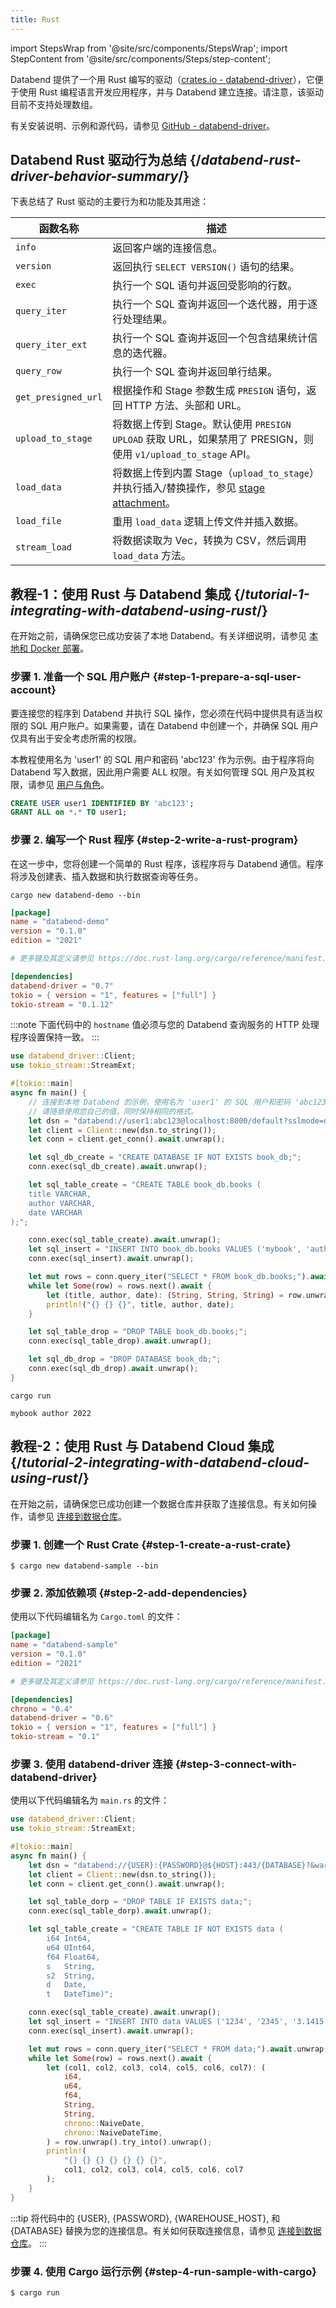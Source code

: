 ```yaml
---
title: Rust
---
```


import StepsWrap from '@site/src/components/StepsWrap';
import StepContent from '@site/src/components/Steps/step-content';

Databend 提供了一个用 Rust 编写的驱动（[crates.io - databend-driver](https://crates.io/crates/databend-driver)），它便于使用 Rust 编程语言开发应用程序，并与 Databend 建立连接。请注意，该驱动目前不支持处理数组。

有关安装说明、示例和源代码，请参见 [GitHub - databend-driver](https://github.com/datafuselabs/BendSQL/tree/main/driver)。

## Databend Rust 驱动行为总结 {/*databend-rust-driver-behavior-summary*/}

下表总结了 Rust 驱动的主要行为和功能及其用途：

| 函数名称             | 描述                                                                                                                       |
| ------------------- | -------------------------------------------------------------------------------------------------------------------------- |
| `info`              | 返回客户端的连接信息。                                                                                                      |
| `version`           | 返回执行 `SELECT VERSION()` 语句的结果。                                                                                   |
| `exec`              | 执行一个 SQL 语句并返回受影响的行数。                                                                                     |
| `query_iter`        | 执行一个 SQL 查询并返回一个迭代器，用于逐行处理结果。                                                                      |
| `query_iter_ext`    | 执行一个 SQL 查询并返回一个包含结果统计信息的迭代器。                                                                      |
| `query_row`         | 执行一个 SQL 查询并返回单行结果。                                                                                          |
| `get_presigned_url` | 根据操作和 Stage 参数生成 `PRESIGN` 语句，返回 HTTP 方法、头部和 URL。                                                     |
| `upload_to_stage`   | 将数据上传到 Stage。默认使用 `PRESIGN UPLOAD` 获取 URL，如果禁用了 PRESIGN，则使用 `v1/upload_to_stage` API。             |
| `load_data`         | 将数据上传到内置 Stage（`upload_to_stage`）并执行插入/替换操作，参见 [stage attachment](/developer/apis/http#stage-attachment)。 |
| `load_file`         | 重用 `load_data` 逻辑上传文件并插入数据。                                                                                  |
| `stream_load`       | 将数据读取为 Vec，转换为 CSV，然后调用 `load_data` 方法。                                                                  |

## 教程-1：使用 Rust 与 Databend 集成 {/*tutorial-1-integrating-with-databend-using-rust*/}

在开始之前，请确保您已成功安装了本地 Databend。有关详细说明，请参见 [本地和 Docker 部署](/guides/deploy/deploying-local)。

### 步骤 1. 准备一个 SQL 用户账户 {#step-1-prepare-a-sql-user-account}

要连接您的程序到 Databend 并执行 SQL 操作，您必须在代码中提供具有适当权限的 SQL 用户账户。如果需要，请在 Databend 中创建一个，并确保 SQL 用户仅具有出于安全考虑所需的权限。

本教程使用名为 'user1' 的 SQL 用户和密码 'abc123' 作为示例。由于程序将向 Databend 写入数据，因此用户需要 ALL 权限。有关如何管理 SQL 用户及其权限，请参见 [用户与角色](/sql/sql-commands/ddl/user/)。

```sql
CREATE USER user1 IDENTIFIED BY 'abc123';
GRANT ALL on *.* TO user1;
```

### 步骤 2. 编写一个 Rust 程序 {#step-2-write-a-rust-program}

在这一步中，您将创建一个简单的 Rust 程序，该程序将与 Databend 通信。程序将涉及创建表、插入数据和执行数据查询等任务。

<StepsWrap>

<StepContent number="1" title="创建一个新项目">

```shell
cargo new databend-demo --bin
```

```toml title='Cargo.toml'
[package]
name = "databend-demo"
version = "0.1.0"
edition = "2021"

# 更多键及其定义请参见 https://doc.rust-lang.org/cargo/reference/manifest.html

[dependencies]
databend-driver = "0.7"
tokio = { version = "1", features = ["full"] }
tokio-stream = "0.1.12"
```

</StepContent>

<StepContent number="2" title="将以下代码复制并粘贴到 main.rs 文件中">

:::note
下面代码中的 `hostname` 值必须与您的 Databend 查询服务的 HTTP 处理程序设置保持一致。
:::

```rust title='main.rs'
use databend_driver::Client;
use tokio_stream::StreamExt;

#[tokio::main]
async fn main() {
    // 连接到本地 Databend 的示例，使用名为 'user1' 的 SQL 用户和密码 'abc123'。
    // 请随意使用您自己的值，同时保持相同的格式。
    let dsn = "databend://user1:abc123@localhost:8000/default?sslmode=disable";
    let client = Client::new(dsn.to_string());
    let conn = client.get_conn().await.unwrap();

    let sql_db_create = "CREATE DATABASE IF NOT EXISTS book_db;";
    conn.exec(sql_db_create).await.unwrap();

    let sql_table_create = "CREATE TABLE book_db.books (
    title VARCHAR,
    author VARCHAR,
    date VARCHAR
);";

    conn.exec(sql_table_create).await.unwrap();
    let sql_insert = "INSERT INTO book_db.books VALUES ('mybook', 'author', '2022');";
    conn.exec(sql_insert).await.unwrap();

    let mut rows = conn.query_iter("SELECT * FROM book_db.books;").await.unwrap();
    while let Some(row) = rows.next().await {
        let (title, author, date): (String, String, String) = row.unwrap().try_into().unwrap();
        println!("{} {} {}", title, author, date);
    }

    let sql_table_drop = "DROP TABLE book_db.books;";
    conn.exec(sql_table_drop).await.unwrap();

    let sql_db_drop = "DROP DATABASE book_db;";
    conn.exec(sql_db_drop).await.unwrap();
}
```

</StepContent>

<StepContent number="3" title="运行程序。">

```shell
cargo run
```

```text title='输出'
mybook author 2022
```

</StepContent>

</StepsWrap>

## 教程-2：使用 Rust 与 Databend Cloud 集成 {/*tutorial-2-integrating-with-databend-cloud-using-rust*/}

在开始之前，请确保您已成功创建一个数据仓库并获取了连接信息。有关如何操作，请参见 [连接到数据仓库](/guides/cloud/using-databend-cloud/warehouses#connecting)。

### 步骤 1. 创建一个 Rust Crate {#step-1-create-a-rust-crate}

```shell
$ cargo new databend-sample --bin
```

### 步骤 2. 添加依赖项 {#step-2-add-dependencies}

使用以下代码编辑名为 `Cargo.toml` 的文件：

```toml
[package]
name = "databend-sample"
version = "0.1.0"
edition = "2021"

# 更多键及其定义请参见 https://doc.rust-lang.org/cargo/reference/manifest.html

[dependencies]
chrono = "0.4"
databend-driver = "0.6"
tokio = { version = "1", features = ["full"] }
tokio-stream = "0.1"
```

### 步骤 3. 使用 databend-driver 连接 {#step-3-connect-with-databend-driver}

使用以下代码编辑名为 `main.rs` 的文件：

```rust
use databend_driver::Client;
use tokio_stream::StreamExt;

#[tokio::main]
async fn main() {
    let dsn = "databend://{USER}:{PASSWORD}@${HOST}:443/{DATABASE}?&warehouse={WAREHOUSE_NAME}";
    let client = Client::new(dsn.to_string());
    let conn = client.get_conn().await.unwrap();

    let sql_table_dorp = "DROP TABLE IF EXISTS data;";
    conn.exec(sql_table_dorp).await.unwrap();

    let sql_table_create = "CREATE TABLE IF NOT EXISTS data (
		i64 Int64,
		u64 UInt64,
		f64 Float64,
		s   String,
		s2  String,
		d   Date,
		t   DateTime)";

    conn.exec(sql_table_create).await.unwrap();
    let sql_insert = "INSERT INTO data VALUES ('1234', '2345', '3.1415', 'test', 'test2', '2021-01-01', '2021-01-01 00:00:00');";
    conn.exec(sql_insert).await.unwrap();

    let mut rows = conn.query_iter("SELECT * FROM data;").await.unwrap();
    while let Some(row) = rows.next().await {
        let (col1, col2, col3, col4, col5, col6, col7): (
            i64,
            u64,
            f64,
            String,
            String,
            chrono::NaiveDate,
            chrono::NaiveDateTime,
        ) = row.unwrap().try_into().unwrap();
        println!(
            "{} {} {} {} {} {} {}",
            col1, col2, col3, col4, col5, col6, col7
        );
    }
}
```

:::tip
将代码中的 {USER}, {PASSWORD}, {WAREHOUSE_HOST}, 和 {DATABASE} 替换为您的连接信息。有关如何获取连接信息，请参见 [连接到数据仓库](/guides/cloud/using-databend-cloud/warehouses#connecting)。
:::

### 步骤 4. 使用 Cargo 运行示例 {#step-4-run-sample-with-cargo}

```shell
$ cargo run
```